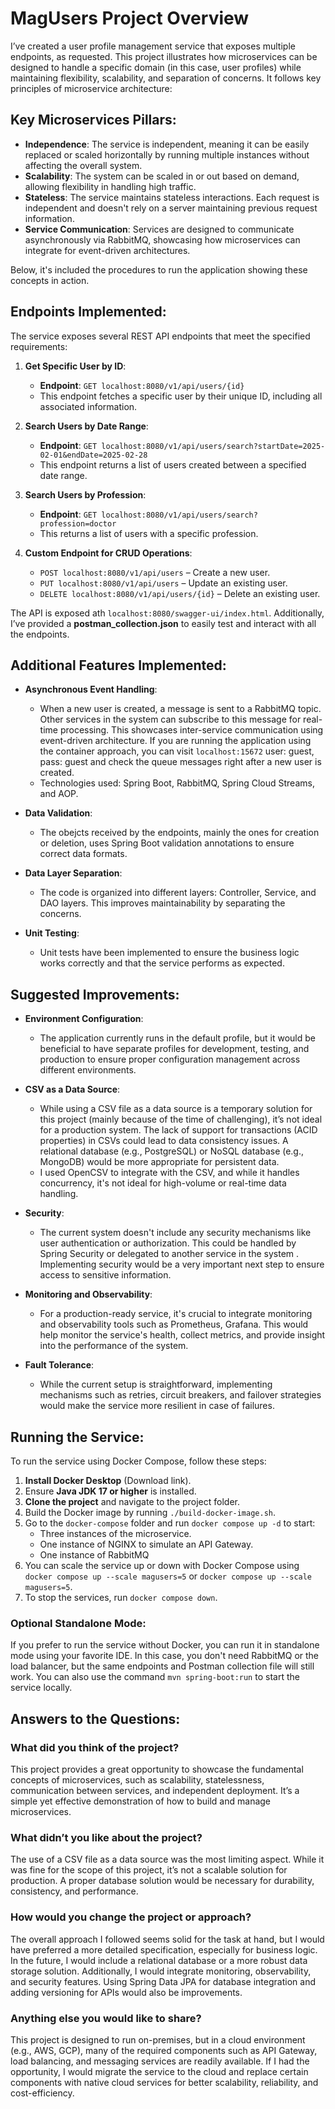 # MagUsers Project Overview

I’ve created a user profile management service that exposes multiple endpoints, as requested. This project illustrates how microservices can be designed to handle a specific domain (in this case, user profiles) while maintaining flexibility, scalability, and separation of concerns. It follows key principles of microservice architecture:

## Key Microservices Pillars:

- **Independence**: The service is independent, meaning it can be easily replaced or scaled horizontally by running multiple instances without affecting the overall system.
- **Scalability**: The system can be scaled in or out based on demand, allowing flexibility in handling high traffic.
- **Stateless**: The service maintains stateless interactions. Each request is independent and doesn't rely on a server maintaining previous request information.
- **Service Communication**: Services are designed to communicate asynchronously via RabbitMQ, showcasing how microservices can integrate for event-driven architectures.

Below, it's included the procedures to run the application showing these concepts in action.

## Endpoints Implemented:

The service exposes several REST API endpoints that meet the specified requirements:

1. **Get Specific User by ID**:
    - **Endpoint**: `GET localhost:8080/v1/api/users/{id}`
    - This endpoint fetches a specific user by their unique ID, including all associated information.

2. **Search Users by Date Range**:
    - **Endpoint**: `GET localhost:8080/v1/api/users/search?startDate=2025-02-01&endDate=2025-02-28`
    - This endpoint returns a list of users created between a specified date range.

3. **Search Users by Profession**:
    - **Endpoint**: `GET localhost:8080/v1/api/users/search?profession=doctor`
    - This returns a list of users with a specific profession.

4. **Custom Endpoint for CRUD Operations**:
    - `POST localhost:8080/v1/api/users` – Create a new user.
    - `PUT localhost:8080/v1/api/users` – Update an existing user.
    - `DELETE localhost:8080/v1/api/users/{id}` – Delete an existing user.

The API is exposed ath `localhost:8080/swagger-ui/index.html`. Additionally, I’ve provided a **postman_collection.json** to easily test and interact with all the endpoints.

## Additional Features Implemented:

- **Asynchronous Event Handling**:
    - When a new user is created, a message is sent to a RabbitMQ topic. Other services in the system can subscribe to this message for real-time processing. This showcases inter-service communication using event-driven architecture. If you are running the application using the container approach, you can visit `localhost:15672` user: guest, pass: guest and check the queue messages right after a new user is created.
    - Technologies used: Spring Boot, RabbitMQ, Spring Cloud Streams, and AOP.

- **Data Validation**:
    - The obejcts received by the endpoints, mainly the ones for creation or deletion, uses Spring Boot validation annotations to ensure correct data formats.

- **Data Layer Separation**:
    - The code is organized into different layers: Controller, Service, and DAO layers. This improves maintainability by separating the concerns.

- **Unit Testing**:
    - Unit tests have been implemented to ensure the business logic works correctly and that the service performs as expected.

## Suggested Improvements:

- **Environment Configuration**:
    - The application currently runs in the default profile, but it would be beneficial to have separate profiles for development, testing, and production to ensure proper configuration management across different environments.

- **CSV as a Data Source**:
    - While using a CSV file as a data source is a temporary solution for this project (mainly because of the time of challenging), it’s not ideal for a production system. The lack of support for transactions (ACID properties) in CSVs could lead to data consistency issues. A relational database (e.g., PostgreSQL) or NoSQL database (e.g., MongoDB) would be more appropriate for persistent data.
    - I used OpenCSV to integrate with the CSV, and while it handles concurrency, it's not ideal for high-volume or real-time data handling.

- **Security**:
    - The current system doesn't include any security mechanisms like user authentication or authorization. This could be handled by Spring Security or delegated to another service in the system . Implementing security would be a very important next step to ensure access to sensitive information.

- **Monitoring and Observability**:
    - For a production-ready service, it's crucial to integrate monitoring and observability tools such as Prometheus, Grafana. This would help monitor the service's health, collect metrics, and provide insight into the performance of the system.

- **Fault Tolerance**:
    - While the current setup is straightforward, implementing mechanisms such as retries, circuit breakers, and failover strategies would make the service more resilient in case of failures.

## Running the Service:

To run the service using Docker Compose, follow these steps:

1. **Install Docker Desktop** (Download link).
2. Ensure **Java JDK 17 or higher** is installed.
3. **Clone the project** and navigate to the project folder.
4. Build the Docker image by running `./build-docker-image.sh`.
5. Go to the `docker-compose` folder and run `docker compose up -d` to start:
    - Three instances of the microservice.
    - One instance of NGINX to simulate an API Gateway.
    - One instance of RabbitMQ
6. You can scale the service up or down with Docker Compose using `docker compose up --scale magusers=5` or `docker compose up --scale magusers=5`.
7. To stop the services, run `docker compose down`.

### Optional Standalone Mode:
If you prefer to run the service without Docker, you can run it in standalone mode using your favorite IDE. In this case, you don't need RabbitMQ or the load balancer, but the same endpoints and Postman collection file will still work. You can also use the command `mvn spring-boot:run` to start the service locally.


## Answers to the Questions:

### **What did you think of the project?**
This project provides a great opportunity to showcase the fundamental concepts of microservices, such as scalability, statelessness, communication between services, and independent deployment. It’s a simple yet effective demonstration of how to build and manage microservices.

### **What didn’t you like about the project?**
The use of a CSV file as a data source was the most limiting aspect. While it was fine for the scope of this project, it’s not a scalable solution for production. A proper database solution would be necessary for durability, consistency, and performance.

### **How would you change the project or approach?**
The overall approach I followed seems solid for the task at hand, but I would have preferred a more detailed specification, especially for business logic. In the future, I would include a relational database or a more robust data storage solution. Additionally, I would integrate monitoring, observability, and security features. Using Spring Data JPA for database integration and adding versioning for APIs would also be improvements.

### **Anything else you would like to share?**
This project is designed to run on-premises, but in a cloud environment (e.g., AWS, GCP), many of the required components such as API Gateway, load balancing, and messaging services are readily available. If I had the opportunity, I would migrate the service to the cloud and replace certain components with native cloud services for better scalability, reliability, and cost-efficiency.